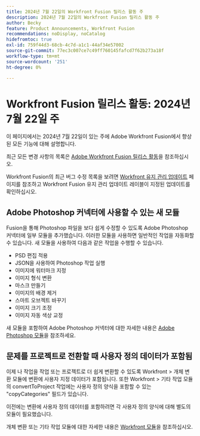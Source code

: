 ```yaml
---
title: 2024년 7월 22일의 Workfront Fusion 릴리스 활동 주
description: 2024년 7월 22일의 Workfront Fusion 릴리스 활동 주
author: Becky
feature: Product Announcements, Workfront Fusion
recommendations: noDisplay, noCatalog
hidefromtoc: true
exl-id: 759f44d3-68cb-4c7d-a1c1-44af34e57002
source-git-commit: 77ec3c007ce7c49ff760145fafcd7f62b273a18f
workflow-type: tm+mt
source-wordcount: '251'
ht-degree: 0%

---
```


# Workfront Fusion 릴리스 활동: 2024년 7월 22일 주

이 페이지에서는 2024년 7월 22일이 있는 주에 Adobe Workfront Fusion에서 향상된 모든 기능에 대해 설명합니다.

최근 모든 변경 사항의 목록은 [Adobe Workfront Fusion 릴리스 활동](/help/workfront-fusion/fusion-product-releases/fusion-release-activity.md)을 참조하십시오.

Workfront Fusion의 최근 버그 수정 목록을 보려면 [Workfront 유지 관리 업데이트](https://experienceleague.adobe.com/docs/workfront-known-issues/releases/current-updates.html) 페이지를 참조하고 Workfront Fusion 유지 관리 업데이트 레이블이 지정된 업데이트를 확인하십시오.

## Adobe Photoshop 커넥터에 사용할 수 있는 새 모듈

Fusion을 통해 Photoshop 파일을 보다 쉽게 수정할 수 있도록 Adobe Photoshop 커넥터에 일부 모듈을 추가했습니다. 이러한 모듈을 사용하면 일반적인 작업을 자동화할 수 있습니다. 새 모듈을 사용하여 다음과 같은 작업을 수행할 수 있습니다.

* PSD 편집 적용
* JSON을 사용하여 Photoshop 작업 실행
* 이미지에 워터마크 지정
* 이미지 형식 변환
* 마스크 만들기
* 이미지의 배경 제거
* 스마트 오브젝트 바꾸기
* 이미지 크기 조정
* 이미지 자동 색상 교정

새 모듈을 포함하여 Adobe Photoshop 커넥터에 대한 자세한 내용은 [Adobe Photoshop 모듈](/help/workfront-fusion/references/apps-and-modules/adobe-connectors/adobe-photoshop-modules.md)을 참조하세요.

## 문제를 프로젝트로 전환할 때 사용자 정의 데이터가 포함됨

이제 나 작업을 작업 또는 프로젝트로 더 쉽게 변환할 수 있도록 Workfront > 개체 변환 모듈에 변환에 사용자 지정 데이터가 포함됩니다. 또한 Workfront > 기타 작업 모듈의 convertToProject 작업에는 사용자 정의 양식을 포함할 수 있는 &quot;copyCategories&quot; 필드가 있습니다.

이전에는 변환에 사용자 정의 데이터를 포함하려면 각 사용자 정의 양식에 대해 별도의 모듈이 필요했습니다.

개체 변환 또는 기타 작업 모듈에 대한 자세한 내용은 [Workfront 모듈](/help/workfront-fusion/references/apps-and-modules/adobe-connectors/workfront-modules.md)을 참조하십시오.
